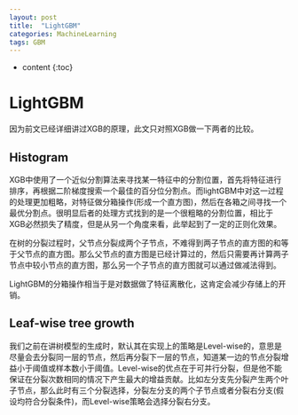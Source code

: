 ```yaml
---
layout: post
title:  "LightGBM"
categories: MachineLearning
tags: GBM
---
```


* content
{:toc}

# LightGBM

因为前文已经详细讲过XGB的原理，此文只对照XGB做一下两者的比较。

## Histogram

XGB中使用了一个近似分割算法来寻找某一特征中的分割位置，首先将特征进行排序，再根据二阶梯度搜索一个最佳的百分位分割点。而lightGBM中对这一过程的处理更加粗略，对特征做分箱操作(形成一个直方图)，然后在各箱之间寻找一个最优分割点。很明显后者的处理方式找到的是一个很粗略的分割位置，相比于XGB必然损失了精度，但是从另一个角度来看，此举起到了一定的正则化效果。

在树的分裂过程时，父节点分裂成两个子节点，不难得到两子节点的直方图的和等于父节点的直方图。那么父节点的直方图是已经计算过的，然后只需要再计算两子节点中较小节点的直方图，那么另一个子节点的直方图就可以通过做减法得到。

LightGBM的分箱操作相当于是对数据做了特征离散化，这肯定会减少存储上的开销。

## Leaf-wise tree growth

我们之前在讲树模型的生成时，默认其在实现上的策略是Level-wise的，意思是尽量会去分裂同一层的节点，然后再分裂下一层的节点，知道某一边的节点分裂增益小于阈值或样本数小于阈值。Level-wise的优点在于可并行分裂，但是他不能保证在分裂次数相同的情况下产生最大的增益贡献。比如左分支先分裂产生两个叶子节点，那么此时有三个分裂选择，分裂左分支的两个子节点或者分裂右分支(假设均符合分裂条件)，而Level-wise策略会选择分裂右分支。